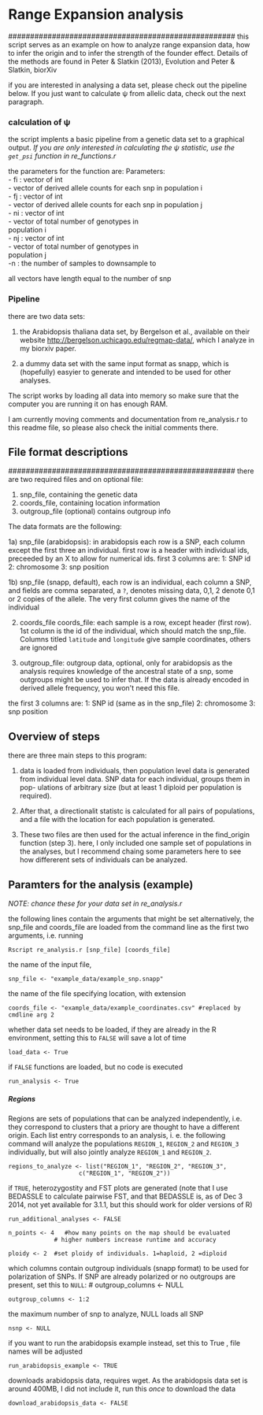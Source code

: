 # Range Expansion analysis
####################################################
this script serves as an example on how to analyze
range expansion data, how to infer the origin and 
to infer the strength of the founder effect. Details
of the methods are found in Peter & Slatkin (2013), Evolution
and Peter & Slatkin, biorXiv

if you are interested in analysing a data set, please
check out the pipeline below. If you just want to 
calculate ψ from allelic data, check out the next paragraph.


### calculation of ψ 
 
the script implents a basic pipeline from a genetic data
set to a graphical output. *If you are only interested in
calculating the ψ statistic, use the `get_psi` function in
re_functions.r*

the parameters for the function are:
   Parameters:                                        
       - fi : vector of int                           
           - vector of derived allele counts for each 
               snp in population i                    
       - fj : vector of int                           
           - vector of derived allele counts for each 
               snp in population j                    
       - ni : vector of int                           
           - vector of total number of genotypes in   
               population i                           
       - nj : vector of int                           
           - vector of total number of genotypes in   
               population j                           
       -n : the number of samples to downsample to    

all vectors have length equal to the number of snp



### Pipeline

 there are two data sets:
 1. the Arabidopsis thaliana data set, by Bergelson et al.,
 available on their website
 http://bergelson.uchicago.edu/regmap-data/, which I
 analyze in my biorxiv paper.

 2. a dummy data set with the same input format as 
 snapp, which is (hopefully) easyier to generate and
 intended to be used for other analyses.
 
 The script works by loading all data into
 memory so make sure that the computer you are 
 running it on has enough RAM.

I am currently moving comments and documentation from
re_analysis.r to this readme file, so please also check
the initial comments there.


## File format descriptions 
####################################################
 there are two required files and on optional file:
 1. snp_file, containing the genetic data
 2. coords_file, containing location information
 3. outgroup_file (optional) contains outgroup info

 The data formats are the following:

 1a) snp_file (arabidopsis):
 in arabidopsis
 each row is a SNP, each column except the first
 three an individual.
   first row is a header with individual ids, preceeded
       by an X to allow for numerical ids.
   first 3 columns are:
   1: SNP id
   2: chromosome
   3: snp position

 1b) snp_file (snapp, default),
 each row is an individual, each column a SNP, and fields are
 comma separated, a `?`, denotes missing data, 0,1, 2 denote
 0,1 or 2 copies of the allele. The very first column gives
 the name of the individual


 2) coords_file 
 coords_file: each sample is a row, except header
   (first row). 1st column is the id of the individual,
   which should match the snp_file. Columns titled `latitude`
   and `longitude` give sample coordinates, others are ignored


 3) outgroup_file: outgroup data, optional, only for arabidopsis
   as the analysis requires knowledge of the ancestral state
   of a snp, some outgroups might be used to infer that. If
   the data is already encoded in derived allele frequency,
   you won't need this file.

   the first 3 columns are:
   1: SNP id (same as in the snp_file)
   2: chromosome
   3: snp position


Overview of steps
-----------------

 there are three main steps to this program: 
 1. data is loaded from individuals, then 
   population level data is generated from individual 
   level data.
   SNP data for each individual, groups them in pop-
   ulations of arbitrary size (but at least 1 diploid 
   per population is required). 
 2. After that, a directionalit statistc is calculated 
   for all pairs of populations, and a file with the 
   location for each population is generated. 

 3. These two files are then used for the actual inference
 in the find_origin function (step 3). here,
 I only included one sample set of populations in 
 the analyses, but I recommend chaing some parameters here
 to see how differerent sets of individuals can be analyzed.



## Paramters for the analysis (example)
*NOTE: chance these for your data set in re_analysis.r*

the following lines contain the arguments that might be set
alternatively, the snp_file and coords_file are loaded from
the command line as the first two arguments, i.e. running

    Rscript re_analysis.r [snp_file] [coords_file]

the name of the input file, 

    snp_file <- "example_data/example_snp.snapp"

the name of the file specifying location, with extension

    coords_file <- "example_data/example_coordinates.csv" #replaced by cmdline arg 2

whether data set needs to be loaded, if they are already in the R environment, setting
this to `FALSE` will save a lot of time

    load_data <- True

if `FALSE` functions are loaded, but no code is executed

    run_analysis <- True

##### Regions
Regions are sets of populations that can be analyzed independently, i.e. they correspond
to clusters that a priory are thought to have a different origin.
Each list entry corresponds to an analysis, i. e. the following command
will analyze the populations `REGION_1`, `REGION_2` and `REGION_3` individually, but will
also jointly analyze `REGION_1` and `REGION_2`.

    regions_to_analyze <- list("REGION_1", "REGION_2", "REGION_3", 
                        c("REGION_1", "REGION_2"))

if `TRUE`, heterozygostity and FST plots are generated (note that I use BEDASSLE
to calculate pairwise FST, and that BEDASSLE is, as of Dec 3 2014, not yet available
for 3.1.1, but this should work for older versions of R)

    run_additional_analyses <- FALSE

    n_points <- 4   #how many points on the map should be evaluated
                 # higher numbers increase runtime and accuracy

    ploidy <- 2  #set ploidy of individuals. 1=haploid, 2 =diploid

which columns contain outgroup individuals (snapp format)
to be used for polarization of SNPs. If SNP are already polarized
or no outgroups are present, set this to `NULL`:
    # outgroup_columns <- NULL 

    outgroup_columns <- 1:2  

the maximum number of snp to analyze, NULL loads all SNP

    nsnp <- NULL

if you want to run the arabidopsis example instead, set this to True
, file names will be adjusted

    run_arabidopsis_example <- TRUE


downloads arabidopsis data, requires wget. As the arabidopsis data set is around
400MB, I did not include it, run this *once* to download the data

    download_arabidopsis_data <- FALSE


